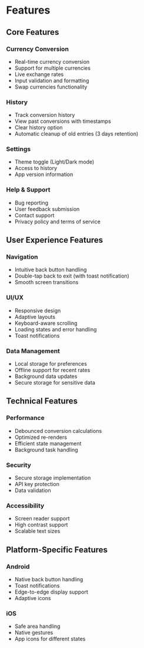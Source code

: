 # Features

## Core Features

### Currency Conversion

- Real-time currency conversion
- Support for multiple currencies
- Live exchange rates
- Input validation and formatting
- Swap currencies functionality

### History

- Track conversion history
- View past conversions with timestamps
- Clear history option
- Automatic cleanup of old entries (3 days retention)

### Settings

- Theme toggle (Light/Dark mode)
- Access to history
- App version information

### Help & Support

- Bug reporting
- User feedback submission
- Contact support
- Privacy policy and terms of service

## User Experience Features

### Navigation

- Intuitive back button handling
- Double-tap back to exit (with toast notification)
- Smooth screen transitions

### UI/UX

- Responsive design
- Adaptive layouts
- Keyboard-aware scrolling
- Loading states and error handling
- Toast notifications

### Data Management

- Local storage for preferences
- Offline support for recent rates
- Background data updates
- Secure storage for sensitive data

## Technical Features

### Performance

- Debounced conversion calculations
- Optimized re-renders
- Efficient state management
- Background task handling

### Security

- Secure storage implementation
- API key protection
- Data validation

### Accessibility

- Screen reader support
- High contrast support
- Scalable text sizes

## Platform-Specific Features

### Android

- Native back button handling
- Toast notifications
- Edge-to-edge display support
- Adaptive icons

### iOS

- Safe area handling
- Native gestures
- App icons for different states
